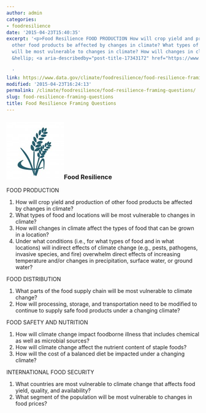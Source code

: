 ```yaml
---
author: admin
categories:
- foodresilience
date: '2015-04-23T15:40:35'
excerpt: '<p>Food Resilience FOOD PRODUCTION How will crop yield and production of
  other food products be affected by changes in climate? What types of food and locations
  will be most vulnerable to changes in climate? How will changes in climate affect
  &hellip; <a aria-describedby="post-title-17343172" href="https://www.data.gov/climate/foodresilience/food-resilience-framing-questions/">Continued</a></p>

  '
link: https://www.data.gov/climate/foodresilience/food-resilience-framing-questions/
modified: '2015-04-23T16:24:13'
permalink: /climate/foodresilience/food-resilience-framing-questions/
slug: food-resilience-framing-questions
title: Food Resilience Framing Questions
---
```

### ![toolkit_food](/img/toolkit_food-150x150.jpg)Food Resilience


FOOD PRODUCTION


1. How will crop yield and production of other food products be affected by changes in climate?
2. What types of food and locations will be most vulnerable to changes in climate?
3. How will changes in climate affect the types of food that can be grown in a location?
4. Under what conditions (i.e., for what types of food and in what locations) will indirect effects of climate change (e.g., pests, pathogens, invasive species, and fire) overwhelm direct effects of increasing temperature and/or changes in precipitation, surface water, or ground water?


FOOD DISTRIBUTION


1. What parts of the food supply chain will be most vulnerable to climate change?
2. How will processing, storage, and transportation need to be modified to continue to supply safe food products under a changing climate?


FOOD SAFETY AND NUTRITION


1. How will climate change impact foodborne illness that includes chemical as well as microbial sources?
2. How will climate change affect the nutrient content of staple foods?
3. How will the cost of a balanced diet be impacted under a changing climate?


INTERNATIONAL FOOD SECURITY


1. What countries are most vulnerable to climate change that affects food yield, quality, and availability?
2. What segment of the population will be most vulnerable to changes in food prices?



